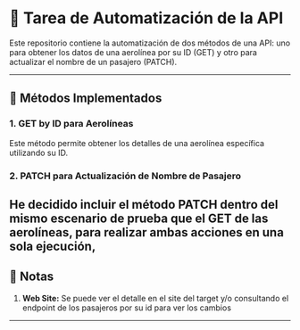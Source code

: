 # 🚀 Tarea de Automatización de la API

Este repositorio contiene la automatización de dos métodos de una API: uno para obtener los datos de una aerolínea por su ID (GET) y otro para actualizar el nombre de un pasajero (PATCH).

---

## 🔑 Métodos Implementados

### 1. **GET by ID para Aerolíneas**
Este método permite obtener los detalles de una aerolínea específica utilizando su ID.

### 2. **PATCH para Actualización de Nombre de Pasajero**
He decidido incluir el método PATCH dentro del mismo escenario de prueba que el GET de las aerolíneas, para realizar ambas acciones en una sola ejecución,
---

## 📝 Notas

1. **Web Site:**
   Se puede ver el detalle en el site del target y/o consultando el endpoint de los pasajeros por su id para ver los cambios
---
